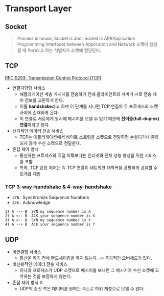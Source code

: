 # Transport Layer

## Socket

> Process is house, Socket is door
> Socket is API(Application Programming Interface) between Application and Network
> 소켓이 생성될 때 Port라고 하는 식별자가 소켓에 할당된다.

## TCP

[RFC 9293: Transmission Control Protocol (TCP)](https://www.rfc-editor.org/rfc/rfc9293.html)

- 연결지향형 서비스
  - 애플리케이션 계층 메시지를 전송하기 전에 클라이언트와 서버가 서로 전송 제어 정보를 교환하게 한다.
  - 이를 **handshake**라고 하며 이 단계를 지나면 TCP 연결이 두 프로세스의 소켓 사이에 존재하게 된다.
  - 이 연결로 서로에게 동시에 메시지를 보낼 수 있기 때문에 **전이중(full-duplex) 연결**이라고 한다.
- 신뢰적인 데이터 전송 서비스
  - TCP는 애플리케이션에서 바이트 스트림을 소켓으로 전달하면 손실되거나 중복되지 않게 수신 소켓으로 전달한다.
- 혼잡 제어 방식
  - 통신하는 프로세스의 직접 이득보다는 인터넷의 전체 성능 향상을 위한 서비스를 포함
  - 특히, TCP 혼잡 제어는 각 TCP 연결이 네트워크 대역폭을 공평하게 공유할 수 있게끔 제한

### TCP 3-way-handshake & 4-way-handshake

- `SYN` : Synchronize Sequence Numbers
- `ACK` : Acknowledge

```plaintext
1) A --> B  SYN my sequence number is X
2) A <-- B  ACK your sequence number is X
3) A <-- B  SYN my sequence number is Y
4) A --> B  ACK your sequence number is Y
```

## UDP

- 비연결형 서비스
  - 통신을 하기 전에 핸드셰이킹을 하지 않는다.
    -> 추가적인 오버헤드가 없다.
- 비신뢰적인 데이터 전송 서비스
  - 하나의 프로세스가 UDP 소켓으로 메시지를 보내면 그 메시지가 수신 소켓에 도착하는 것을 보장하지 않는다.
- 혼잡 제어 방식 X
  - UDP의 송신 측은 데이터를 원하는 속도로 하위 계층으로 보낼 수 있다.

